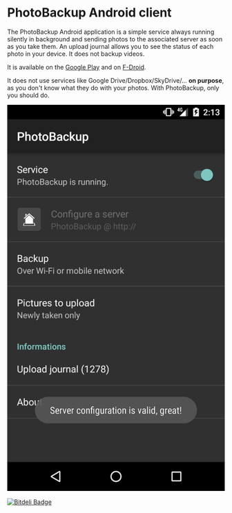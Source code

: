# PhotoBackup Android client
The PhotoBackup Android application is a simple service always running
silently in background and sending photos to the associated server
as soon as you take them. An upload journal allows you to see the status
of each photo in your device. It does not backup videos.

It is available on the
[Google Play](https://play.google.com/store/apps/details?id=fr.s13d.photobackup)
and on [F-Droid](https://f-droid.org/app/fr.s13d.photobackup).

It does not use services like Google Drive/Dropbox/SkyDrive/... **on purpose**,
as you don't know what they do with your photos. With PhotoBackup, only you should do.

<img src="https://github.com/PhotoBackup/PhotoBackup.github.io/blob/master/img/android-screen1.png" alt="Screenshot" width="540px" />


[![Bitdeli Badge](https://d2weczhvl823v0.cloudfront.net/PhotoBackup/client-android/trend.png)](https://bitdeli.com/free "Bitdeli Badge")

